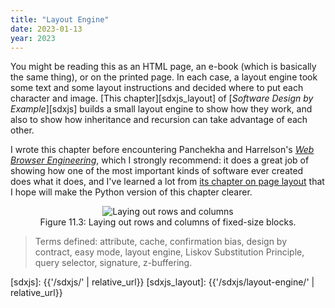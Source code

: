 ```yaml
---
title: "Layout Engine"
date: 2023-01-13
year: 2023
---
```


You might be reading this as an HTML page,
an e-book (which is basically the same thing),
or on the printed page.
In each case,
a layout engine took some text and some layout instructions
and decided where to put each character and image.
[This chapter][sdxjs_layout] of [*Software Design by Example*][sdxjs]
builds a small layout engine to show how they work,
and also to show how inheritance and recursion can take advantage of each other.

I wrote this chapter before encountering Panchekha and Harrelson's [*Web Browser Engineering*][browser],
which I strongly recommend:
it does a great job of showing how one of the most important kinds of software ever created does what it does,
and I've learned a lot from [its chapter on page layout][browser_layout]
that I hope will make the Python version of this chapter clearer.

<figure id="layout-engine-layout" align="center">
  <img src="{{'/sdxjs/layout-engine/layout.svg' | relative_url}}" alt="Laying out rows and columns"/>
  <figcaption>Figure 11.3: Laying out rows and columns of fixed-size blocks.</figcaption>
</figure>

> Terms defined: attribute, cache, confirmation bias, design by contract, easy mode, layout engine, Liskov Substitution Principle, query selector, signature, z-buffering.

[browser]: https://browser.engineering/
[browser_layout]: https://browser.engineering/layout.html
[sdxjs]: {{'/sdxjs/' | relative_url}}
[sdxjs_layout]: {{'/sdxjs/layout-engine/' | relative_url}}
